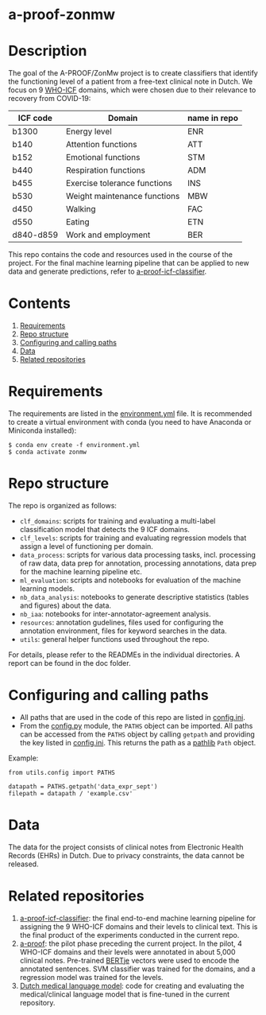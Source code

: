 a-proof-zonmw
=============

# Description
The goal of the A-PROOF/ZonMw project is to create classifiers that identify the functioning level of a patient from a free-text clinical note in Dutch. We focus on 9 [WHO-ICF](https://www.who.int/standards/classifications/international-classification-of-functioning-disability-and-health) domains, which were chosen due to their relevance to recovery from COVID-19:

ICF code | Domain | name in repo
---|---|---
b1300 | Energy level | ENR
b140 | Attention functions | ATT
b152 | Emotional functions | STM
b440 | Respiration functions | ADM
b455 | Exercise tolerance functions | INS
b530 | Weight maintenance functions | MBW
d450 | Walking | FAC
d550 | Eating | ETN
d840-d859 | Work and employment | BER

This repo contains the code and resources used in the course of the project. For the final machine learning pipeline that can be applied to new data and generate predictions, refer to [a-proof-icf-classifier](https://github.com/cltl/aproof-icf-classifier).

# Contents
1. [Requirements](#requirements)
2. [Repo structure](#repo-structure)
3. [Configuring and calling paths](#configuring-and-calling-paths)
4. [Data](#data)
5. [Related repositories](#related-repositories)

# Requirements
The requirements are listed in the [environment.yml](environment.yml) file. It is recommended to create a virtual environment with conda (you need to have Anaconda or Miniconda installed):
```
$ conda env create -f environment.yml
$ conda activate zonmw
```

# Repo structure
The repo is organized as follows:
- `clf_domains`: scripts for training and evaluating a multi-label classification model that detects the 9 ICF domains.
- `clf_levels`: scripts for training and evaluating regression models that assign a level of functioning per domain.
- `data_process`: scripts for various data processing tasks, incl. processing of raw data, data prep for annotation, processing annotations, data prep for the machine learning pipeline etc.
- `ml_evaluation`: scripts and notebooks for evaluation of the machine learning models.
- `nb_data_analysis`: notebooks to generate descriptive statistics (tables and figures) about the data.
- `nb_iaa`: notebooks for inter-annotator-agreement analysis.
- `resources`: annotation gudelines, files used for configuring the annotation environment, files for keyword searches in the data.
- `utils`: general helper functions used throughout the repo.

For details, please refer to the READMEs in the individual directories. A report can be found in the doc folder.

# Configuring and calling paths
- All paths that are used in the code of this repo are listed in [config.ini](config.ini).
- From the [config.py](utils/config.py) module, the `PATHS` object can be imported. All paths can be accessed from the `PATHS` object by calling `getpath` and providing the key listed in [config.ini](config.ini). This returns the path as a [pathlib](https://docs.python.org/3/library/pathlib.html) `Path` object.

Example:
```
from utils.config import PATHS

datapath = PATHS.getpath('data_expr_sept')
filepath = datapath / 'example.csv'
```

# Data
The data for the project consists of clinical notes from Electronic Health Records (EHRs) in Dutch. Due to privacy constraints, the data cannot be released.

# Related repositories
1. [a-proof-icf-classifier](https://github.com/cltl/aproof-icf-classifier): the final end-to-end machine learning pipeline for assigning the 9 WHO-ICF domains and their levels to clinical text. This is the final product of the experiments conducted in the current repo.
2. [a-proof](https://github.com/cltl/a-proof): the pilot phase preceding the current project. In the pilot, 4 WHO-ICF domains and their levels were annotated in about 5,000 clinical notes. Pre-trained [BERTje](https://github.com/wietsedv/bertje) vectors were used to encode the annotated sentences. SVM classifier was trained for the domains, and a regression model was trained for the levels.
3. [Dutch medical language model](https://github.com/cltl-students/verkijk_stella_rma_thesis_dutch_medical_langauge_model): code for creating and evaluating the medical/clinical language model that is fine-tuned in the current repository.
